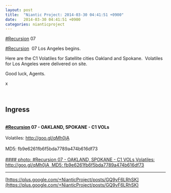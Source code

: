 ```yaml
---
layout: post
title:  "Niantic Project: 2014-03-30 04:41:51 +0900"
date:   2014-03-30 04:41:51 +0900
categories: nianticproject
---
```

[#Recursion](https://plus.google.com/s/%23Recursion "") 07

 [#Recursion](https://plus.google.com/s/%23Recursion "")  07 Los Angeles begins.

Here are the C1 Volatiles for Satellite cities Oakland and Spokane.  Volatiles for Los Angeles were delivered on site.

Good luck, Agents.

x<div class="shared"><br /><h2>Ingress</h2><br /><b><a rel="nofollow" class="ot-hashtag" href="https://plus.google.com/s/%23Recursion">#Recursion</a></b><b> 07 - OAKLAND, SPOKANE - C1 VOLs</b><br /><br />Volatiles: <a href="http://goo.gl/qMh0jA" class="ot-anchor">http://goo.gl/qMh0jA</a> <br /><br />MD5: fb9e6261fb6f5bda7789a474b616df73<br /><br /></div>
[#### photo: #Recursion 07 - OAKLAND, SPOKANE - C1 VOLs
Volatiles: http://goo.gl/qMh0jA 
MD5: fb9e6261fb6f5bda7789a474b616df73](https://lh4.googleusercontent.com/-_FyZ2NH1xV4/UzchItxq94I/AAAAAAAAphs/T6ui0qUVMIY/w2048-h1153/bikesyeah.jpg "")
- - -
[https://plus.google.com/+NianticProject/posts/GQ9vF6LRhSK](https://plus.google.com/+NianticProject/posts/GQ9vF6LRhSK)
